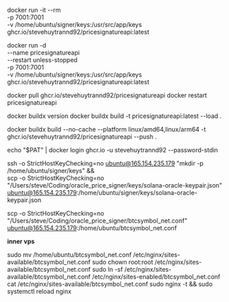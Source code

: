 docker run -it --rm \
  -p 7001:7001 \
  -v /home/ubuntu/signer/keys:/usr/src/app/keys \
  ghcr.io/stevehuytrannd92/pricesignatureapi:latest



docker run -d \
  --name pricesignatureapi \
  --restart unless-stopped \
  -p 7001:7001 \
  -v /home/ubuntu/signer/keys:/usr/src/app/keys \
  ghcr.io/stevehuytrannd92/pricesignatureapi:latest




docker pull ghcr.io/stevehuytrannd92/pricesignatureapi
docker restart pricesignatureapi


docker buildx version
docker buildx build -t pricesignatureapi:latest  --load .

docker buildx build --no-cache --platform linux/amd64,linux/arm64 -t ghcr.io/stevehuytrannd92/pricesignatureapi  --push .

echo "$PAT" | docker login ghcr.io -u stevehuytrannd92 --password-stdin

ssh -o StrictHostKeyChecking=no ubuntu@165.154.235.179 "mkdir -p /home/ubuntu/signer/keys" && \
scp -o StrictHostKeyChecking=no "/Users/steve/Coding/oracle_price_signer/keys/solana-oracle-keypair.json" ubuntu@165.154.235.179:/home/ubuntu/signer/keys/solana-oracle-keypair.json

scp -o StrictHostKeyChecking=no "/Users/steve/Coding/oracle_price_signer/btcsymbol_net.conf" ubuntu@165.154.235.179:/home/ubuntu/btcsymbol_net.conf


**inner vps**

sudo mv /home/ubuntu/btcsymbol_net.conf /etc/nginx/sites-available/btcsymbol_net.conf
sudo chown root:root /etc/nginx/sites-available/btcsymbol_net.conf
sudo ln -sf /etc/nginx/sites-available/btcsymbol_net.conf /etc/nginx/sites-enabled/btcsymbol_net.conf
cat /etc/nginx/sites-available/btcsymbol_net.conf
sudo nginx -t && sudo systemctl reload nginx